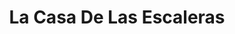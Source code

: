 ---
title: "La Casa De Las Escaleras"
url: /fernando-de-la-mora/la-casa-de-las-escaleras/
shop: Allgemein
---